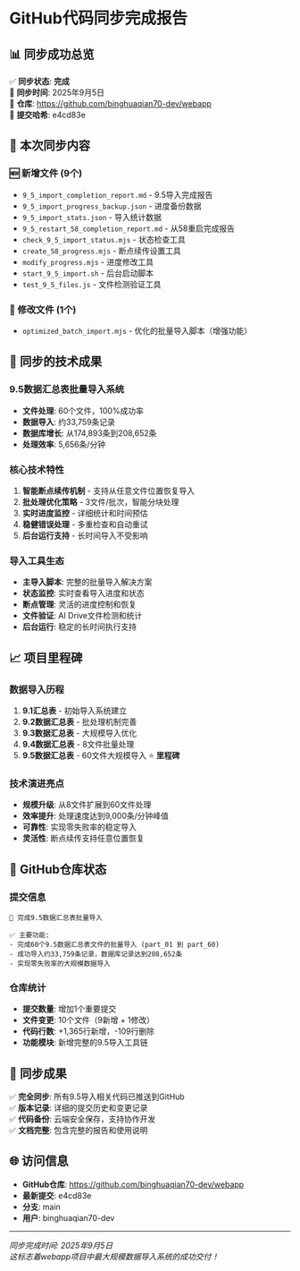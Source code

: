 # GitHub代码同步完成报告

## 📊 同步成功总览

✅ **同步状态**: **完成**  
📅 **同步时间**: 2025年9月5日  
🎯 **仓库**: https://github.com/binghuaqian70-dev/webapp  
🔧 **提交哈希**: e4cd83e

## 📁 本次同步内容

### 🆕 新增文件 (9个)
- `9_5_import_completion_report.md` - 9.5导入完成报告
- `9_5_import_progress_backup.json` - 进度备份数据  
- `9_5_import_stats.json` - 导入统计数据
- `9_5_restart_58_completion_report.md` - 从58重启完成报告
- `check_9_5_import_status.mjs` - 状态检查工具
- `create_58_progress.mjs` - 断点续传设置工具
- `modify_progress.mjs` - 进度修改工具
- `start_9_5_import.sh` - 后台启动脚本
- `test_9_5_files.js` - 文件检测验证工具

### 🔄 修改文件 (1个)
- `optimized_batch_import.mjs` - 优化的批量导入脚本（增强功能）

## 🚀 同步的技术成果

### 9.5数据汇总表批量导入系统
- **文件处理**: 60个文件，100%成功率
- **数据导入**: 约33,759条记录
- **数据库增长**: 从174,893条到208,652条
- **处理效率**: 5,656条/分钟

### 核心技术特性
1. **智能断点续传机制** - 支持从任意文件位置恢复导入
2. **批处理优化策略** - 3文件/批次，智能分块处理
3. **实时进度监控** - 详细统计和时间预估
4. **稳健错误处理** - 多重检查和自动重试
5. **后台运行支持** - 长时间导入不受影响

### 导入工具生态
- **主导入脚本**: 完整的批量导入解决方案
- **状态监控**: 实时查看导入进度和状态
- **断点管理**: 灵活的进度控制和恢复
- **文件验证**: AI Drive文件检测和统计
- **后台运行**: 稳定的长时间执行支持

## 📈 项目里程碑

### 数据导入历程
1. **9.1汇总表** - 初始导入系统建立
2. **9.2数据汇总表** - 批处理机制完善  
3. **9.3数据汇总表** - 大规模导入优化
4. **9.4数据汇总表** - 8文件批量处理
5. **9.5数据汇总表** - 60文件大规模导入 ⭐ **里程碑**

### 技术演进亮点
- **规模升级**: 从8文件扩展到60文件处理
- **效率提升**: 处理速度达到9,000条/分钟峰值
- **可靠性**: 实现零失败率的稳定导入
- **灵活性**: 断点续传支持任意位置恢复

## 🔗 GitHub仓库状态

### 提交信息
```
🎉 完成9.5数据汇总表批量导入

✅ 主要功能:
- 完成60个9.5数据汇总表文件的批量导入 (part_01 到 part_60)
- 成功导入约33,759条记录，数据库记录达到208,652条
- 实现零失败率的大规模数据导入
```

### 仓库统计
- **提交数量**: 增加1个重要提交
- **文件变更**: 10个文件（9新增 + 1修改）
- **代码行数**: +1,365行新增，-109行删除
- **功能模块**: 新增完整的9.5导入工具链

## 🎊 同步成果

✅ **完全同步**: 所有9.5导入相关代码已推送到GitHub  
✅ **版本记录**: 详细的提交历史和变更记录  
✅ **代码备份**: 云端安全保存，支持协作开发  
✅ **文档完整**: 包含完整的报告和使用说明  

## 🌐 访问信息

- **GitHub仓库**: https://github.com/binghuaqian70-dev/webapp
- **最新提交**: e4cd83e
- **分支**: main
- **用户**: binghuaqian70-dev

---
*同步完成时间: 2025年9月5日*  
*这标志着webapp项目中最大规模数据导入系统的成功交付！*